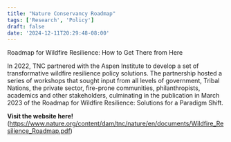 ```yaml
---
title: "Nature Conservancy Roadmap"
tags: ['Research', 'Policy']
draft: false
date: '2024-12-11T20:29:48-08:00'
---
```


Roadmap for Wildfire Resilience: How to Get There from Here

In 2022, TNC partnered with the Aspen Institute to develop a set of transformative wildfire resilience policy solutions. The partnership hosted a series of workshops that sought input from all levels of government, Tribal Nations, the private sector, fire-prone communities, philanthropists, academics and other stakeholders, culminating in the publication in March 2023 of the Roadmap for Wildfire Resilience: Solutions for a Paradigm Shift.

**Visit the website here!** (https://www.nature.org/content/dam/tnc/nature/en/documents/Wildfire_Resilience_Roadmap.pdf)


